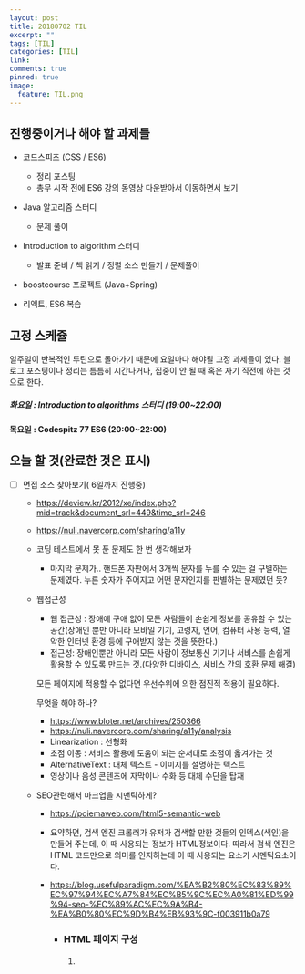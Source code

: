 ```yaml
---
layout: post
title: 20180702 TIL
excerpt: ""
tags: [TIL]
categories: [TIL]
link:
comments: true
pinned: true
image:
  feature: TIL.png
---
```


## 진행중이거나 해야 할 과제들

- 코드스피츠 (CSS / ES6)

  - 정리 포스팅
  - 총무 시작 전에 ES6 강의 동영상 다운받아서 이동하면서 보기

- Java 알고리즘 스터디 

  - 문제 풀이

- Introduction to algorithm 스터디

  - 발표 준비 / 책 읽기 / 정렬 소스 만들기 / 문제풀이

- boostcourse 프로젝트 (Java+Spring)

- 리액트, ES6 복습

  

## 고정 스케쥴

일주일이 반복적인 루틴으로 돌아가기 때문에 요일마다 해야될 고정 과제들이 있다. 블로그 포스팅이나 정리는 틈틈히 시간나거나, 집중이 안 될 때 혹은 자기 직전에 하는 것으로 한다.

##### 화요일 : Introduction to algorithms 스터디 (19:00~22:00)

**목요일 : Codespitz 77 ES6 (20:00~22:00)**

## 오늘 할 것(완료한 것은 표시)

- [ ] 면접 소스 찾아보기( 6일까지 진행중)

  - https://deview.kr/2012/xe/index.php?mid=track&document_srl=449&time_srl=246

  - https://nuli.navercorp.com/sharing/a11y

  - 코딩 테스트에서 못 푼 문제도 한 번 생각해보자

    -  마지막 문제가.. 핸드폰 자판에서 3개씩 문자를 누를 수 있는 걸 구별하는 문제였다. 누른 숫자가 주어지고 어떤 문자인지를 판별하는 문제였던 듯?

  - 웹접근성

    - 웹 접근성 : 장애에 구애 없이 모든 사람들이 손쉽게 정보를 공유할 수 있는 공간(장애인 뿐만 아니라 모바일 기기, 고령자, 언어, 컴퓨터 사용 능력, 열악한 인터넷 환경 등에 구애받지 않는 것을 뜻한다.)
    - 접근성: 장애인뿐만 아니라 모든 사람이 정보통신 기기나 서비스를 손쉽게 활용할 수 있도록 만드는 것.(다양한 디바이스, 서비스 간의 호환 문제 해결)

    모든 페이지에 적용할 수 없다면 우선수위에 의한 점진적 적용이 필요하다.

    무엇을 해야 하나?

    * https://www.bloter.net/archives/250366
    * https://nuli.navercorp.com/sharing/a11y/analysis

    - Linearization : 선형화 
    - 초점 이동 : 서비스 활용에 도움이 되는 순서대로 초점이 옮겨가는 것
    - AlternativeText :  대체 텍스트 - 이미지를 설명하는 텍스트
    - 영상이나 음성 콘텐츠에 자막이나 수화 등 대체 수단을 탑재

  - SEO관련해서 마크업을 시맨틱하게?

    - https://poiemaweb.com/html5-semantic-web

    - 요약하면, 검색 엔진 크롤러가 유저가 검색할 만한 것들의 인덱스(색인)을 만들어 주는데, 이 때 사용되는 정보가 HTML정보이다. 따라서 검색 엔진은 HTML 코드만으로 의미를 인지하는데 이 때 사용되는 요소가 시멘틱요소이다.

    - https://blog.usefulparadigm.com/%EA%B2%80%EC%83%89%EC%97%94%EC%A7%84%EC%B5%9C%EC%A0%81%ED%99%94-seo-%EC%89%AC%EC%9A%B4-%EA%B0%80%EC%9D%B4%EB%93%9C-f003911b0a79

      - ### HTML 페이지 구성

        1. #### **<title> 태그와 description 메타(meta) 태그**

        2. #### **오픈그래프(Open Graph) 태그**

        3. #### **제목 태그의 적절한 사용**

      - ### 페이지 구조

        1. #### **알기 쉬운 URL 사용**

        2. #### **사이트맵(Sitemap)의 작성**

        3. #### **대표 URL**

        4. #### **유용한 오류 페이지 반환**

        5. #### **앵커 태그와 텍스트**

      - ### 콘텐츠 최적화

        - ##### 검색 결과 상위 노출 또는 많은 노출을 위해, 타 사이트의 좋은 글을 그대로 복사해 오는 경우가 있습니다. 이럴 경우 검색로봇은 해당 문서를 중복문서로 판정할 뿐 아니라, 해당 사이트가 새로운 좋은 정보를 생산하지 않기 때문에 가치가 낮은 사이트라고 판단할 수 있습니다

      - ### 검색로봇에 대한 대응

        - ### **robots.txt 파일의 활용**

        - ### **rel=“nofollow”와 robots 메타 태그**

      - ### 모바일(Mobile) 대응

        - ### **반응형 웹 디자인**

        - ### **동적 게재**

        - ### **별도 URL**

      - ![](https://cdn-images-1.medium.com/max/1600/1*KGtCqhvjg91Sp8yO7Gy8Wg.png)

      

  - UI에서 http단점 커버할 수 있는 방법

    - http 단점인 connectless를 UI로 해결한다고?

    - 링크 무단 참조가 되나, 암호화가 되지 않아 개인정보를 탈취당할 위험

    - https://www.joinc.co.kr/w/Site/Network_Programing/AdvancedComm/HTTP

    - 매 요청별로 connection을 만들게 되고 TCP상에서 동작하는 HTTP의 특성상 [**3-way Handshake**](https://mindnet.tistory.com/entry/%EB%84%A4%ED%8A%B8%EC%9B%8C%ED%81%AC-%EC%89%BD%EA%B2%8C-%EC%9D%B4%ED%95%B4%ED%95%98%EA%B8%B0-22%ED%8E%B8-TCP-3-WayHandshake-4-WayHandshake) 가 반복적으로 일어나고 또한 불필요한 RTT증가와 네트워크 지연을 초래하여 성능을 저하 시키게 된다.
      https://www.popit.kr/%EB%82%98%EB%A7%8C-%EB%AA%A8%EB%A5%B4%EA%B3%A0-%EC%9E%88%EB%8D%98-http2/

      - Image Spriting : 웹페이지를 구성하는 다양한 아이콘 이미지 파일의 요청 횟수를 줄이기 위해 아이콘을 하나의 큰 이미지로 만든다음 CSS에서 해당 이미지의 좌표 값을 지정해 표시한다.

      - Domain Sharding : 요즘 브라우저들은 http/1.1이 단점을 극복하기 다수의 Connection을 생성해서 병렬로 요청을 보내기도 한다.  하지만 브라우저 별로 [Domain당 Connection개수의 제한이 존재](https://www.browserscope.org/?category=network&v=top)하고 이 또한 http/1.1의 근본 해결책은 아니다.

      - Minify CSS/Javascript : http를 통해서 전송되는 데이터의 용량을 줄이기 위해 CSS, Javascript 코드를 축소하여 적용하기도 한다.

      - Data URI Scheme : [Data URI 스킴](https://en.wikipedia.org/wiki/Data_URI_scheme)은 HTML문서내 이미지 리소스를 Base64로 인코딩된 이미지 데이터로 직접 기술하는 방식이고 이를 통해 요청 수를 줄이기도 한다.

        - 컴퓨터 분야에서 쓰이는 **Base 64** (베이스 육십사)란 8비트 이진 데이터(예를 들어 [실행 파일](https://ko.wikipedia.org/wiki/%EC%8B%A4%ED%96%89_%ED%8C%8C%EC%9D%BC)이나, [ZIP](https://ko.wikipedia.org/wiki/ZIP) 파일 등)를 [문자 코드](https://ko.wikipedia.org/wiki/%EB%AC%B8%EC%9E%90_%EC%BD%94%EB%93%9C)에 영향을 받지 않는 공통 ASCII 영역의 문자들로만 이루어진 일련의 문자열로 바꾸는 [인코딩](https://ko.wikipedia.org/wiki/%EC%9D%B8%EC%BD%94%EB%94%A9) 방식을 가리키는 개념

      - Load Faster 

        - 스타일시트를 HTML 문서 상위에 배치
        - 스크립트를 HTML문서 하단에 배치

      - 위의 단점들을 커버하기 위해 나온 HTTP/2 의 특징은?

        1. Multiplexed Streams : 한 커넥션으로 동시에 여러개의 메세지를 주고 받을 있으며, 응답은 순서에 상관없이 stream으로 주고 받는다. HTTP/1.1의 Connection Keep-Alive, Pipelining의 개선이라 보면 된다.
           ![](https://kinsta.com/wp-content/themes/kinsta/images/learn/what-is-http2/http2_streams.png)

        2. Stream Prioritization : 예를 들면 클라이언트가 요청한 HTML문서안에 CSS파일 1개와 Image파일 2개가 존재하고 이를 클라이언트가 각각 요청하고 난 후 Image파일보다 CSS파일의 수신이 늦어지는 경우 브라우저의 렌더링이 늦어지는 문제가 발생하는데 HTTP/2의 경우 리소스간 의존관계(우선순위)를 설정하여 이런 문제를 해결하고 있다.

           ![](https://kinsta.com/wp-content/themes/kinsta/images/learn/what-is-http2/http2_weight.png)

        3. Server Push : 서버는 클라이언트의 요청에 대해 요청하지도 않은 리소스를 마음대로 보내줄 수 도 있다. 무슨 소리인고 하면 클라이언트(브라우저)가 HTML문서를 요청했고 해당 HTML에 여러개의 리소스(CSS, Image...) 가 포함되어 있는경우 HTTP/1.1에서 클라이언트는 요청한 HTML문서를 수신한 후  HTML문서를 해석하면서 필요한 리소스를 재 요청하는 반면 HTTP/2에선 Server Push기법을 통해서 클라이언트가 요청하지도 않은 (HTML문서에 포함된 리소스) 리소스를 Push 해주는 방법으로 클라이언트의 요청을 최소화 해서 성능 향상을 이끌어 낸다. 이를 PUSH_PROMISE 라고 부르며 PUSH_PROMISE를 통해서 서버가 전송한 리소스에 대해선 클라이언트는 요청을 하지 않는다.
           ![](https://kinsta.com/wp-content/themes/kinsta/images/learn/what-is-http2/http2_push.png)

        4. Header Compression : HTTP/2는 Header 정보를 압축하기 위해 **Header Table**과 **Huffman Encoding** 기법을 사용하여 처리하는데 이를 HPACK 압축방식이라 부르며 별도의 **명세서(RFC 7531)**로 관리하고 있다. 클라이언트가 두번의 요청을 보낸다고 가정하면 HTTP/1.x의 경우 두개의 요청 Header에 중복값이 존재해도 그냥 중복 전송한다. 하지만 HTTP/2에선 Header에 중복값이 존재하는 경우 **Static/Dynamic Header Table** 개념을 사용하여 중복 Header를 검출하고 중복된 Header는 index값만 전송하고 중복되지 않은 Header정보의 값은  **Huffman Encoding** 기법으로 인코딩 처리 하여 전송한다. 

    - 따라서 UI단에서 최대한 로드 부하를 줄이는게 급선무구만!!

  - CSS Layout

    - 코드스피츠 정리하자

  - 네트워크

    - https://www.ciokorea.com/news/36536
    - https://www.joinc.co.kr/w/Site/TCP_IP
    - HTTP 정의 : https://www.joinc.co.kr/w/Site/Network_Programing/AdvancedComm/HTTP
    - TCP 정의 : https://www.joinc.co.kr/w/man/12/TCP
    - UDP 정의 : https://www.joinc.co.kr/w/man/12/UDP
    - IP 정의 : 
      https://www.joinc.co.kr/w/man/12/IP
      https://www.joinc.co.kr/w/Site/TCP_IP
    - OSI 7 계층 : https://www.joinc.co.kr/w/Site/TCP_IP/OSI7Layer
      https://blog.naver.com/PostView.nhn?blogId=demonicws&logNo=40117378644
    - TCP/IP 4계층 : 
      https://hahahoho5915.tistory.com/15
      https://tar-cvzf-studybackup-tar-gz.tistory.com/38
      https://pigbrain.github.io/network/2017/03/08/OSI7_on_Network
    - 네트워크 프로그래밍과 관련된 문서들의 모음 : https://www.joinc.co.kr/w/Site/Network_Programing/Documents
    - 여러 시스템에 대한 데이터 전송시 표준을 정하지 않으면, 데이터를 제대로 수신할 수가 없기 때문에, 네트워크 전송 시 데이터 표준을 정리한 것이 바로 ISO 7계층이며, 이 이론을 실제 사용하는 인터넷 표준이 TCP/IP 4계층이다.

  - 웹 브라우저의 동작 방법

    - https://youduk.github.io/web/2018/05/20/%EB%B8%8C%EB%9D%BC%EC%9A%B0%EC%A0%80%EC%9D%98-%EB%8F%99%EC%9E%91-%EB%B0%A9%EB%B2%95.html

  - 아얘 내 블로그에서 Web에 관한 부분은 한 번 보고 넘어가야할 것 같다.

  - 자바스크립트

    - es5와 es6의 차이
      https://lainfox.github.io/dev/2015/10/28/ES6-compare-ES5/
    - es6의 중요기능
      https://hudi.kr/es6-%EB%AC%B8%EB%B2%95%EC%9C%BC%EB%A1%9C-%EB%8B%A4%EC%8B%9C-%EC%8B%9C%EC%9E%91%ED%95%98%EB%8A%94-%EC%9E%90%EB%B0%94%EC%8A%A4%ED%81%AC%EB%A6%BD%ED%8A%B8/

  - 경력 채용 요건

    - 웹 표준, 웹 접근성
    - 모바일 웹, 반응형 웹
    - Sass, git , gulp
    - JS, jQuery 
    - react, vue

## 오늘 새로 배운 것

jrebel 대신해서 hot swapping이 가능한 것

https://www.facebook.com/groups/springkorea/permalink/1540954519349505/?comment_id=1540963846015239&reply_comment_id=1540987682679522&notif_id=1530716258614436&notif_t=group_comment_mention





## 오늘 풀지 못 한 알고리즘



## 하루 뒤돌아보기

집에 넷북을 쓰거나, 남는 구형 노트북을 쓰거나, 라즈베리파이를 쓰거나 해서 나중에 웹 서버를 올려봐야겠다. 그러면 호스팅 문제도 없고 아주 좋을 듯?

후우.. 겨우 알고리즘 발표까지 하긴 했는데, 만족스럽지가 못하다. 수학 수식을 조금 더 잘 이해할 수 있었으면 좋았을텐데 하는 아쉬움이 있다. 내가 시간을 더 쏟아서 더 쉽게 만들었어야 하는데… 그래도 이제 알고리즘 스터디 하나를 정리하고 푼 문제 개수에 연연하지 말고 조금 더 문제 자체에 집중해서 알고리즘을 풀기 시작해야겠다.



------

##### Today Dummy Record

